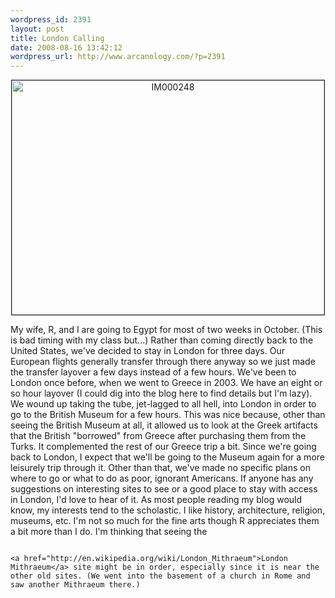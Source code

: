 ```yaml
--- 
wordpress_id: 2391
layout: post
title: London Calling
date: 2008-08-16 13:42:12
wordpress_url: http://www.arcanology.com/?p=2391
---
```

<p align="center">
                                                                                                                                                                                                                                                                                                                                                                                                                                                                                                                                                                                                                                                                                                                                                                                                                                                                                                        <a href="http://www.flickr.com/photos/albill/148283063/" title="IM000248 by albill, on Flickr"><img src="http://farm1.static.flickr.com/56/148283063_6f5e330e45.jpg" width="500" height="375" alt="IM000248" border="1" /></a>
                                                                                                                                                                                                                                                                                                                                                                                                                                                                                                                                                                                                                                                                                                                                                                                                                                                                                                      </p> My wife, R, and I are going to Egypt for most of two weeks in October. (This is bad timing with my class but...) Rather than coming directly back to the United States, we've decided to stay in London for three days. Our European flights generally transfer through there anyway so we just made the transfer layover a few days instead of a few hours. We've been to London once before, when we went to Greece in 2003. We have an eight or so hour layover (I could dig into the blog here to find details but I'm lazy). We wound up taking the tube, jet-lagged to all hell, into London in order to go to the British Museum for a few hours. This was nice because, other than seeing the British Museum at all, it allowed us to look at the Greek artifacts that the British "borrowed" from Greece after purchasing them from the Turks. It complemented the rest of our Greece trip a bit. Since we're going back to London, I expect that we'll be going to the Museum again for a more leisurely trip through it. Other than that, we've made no specific plans on where to go or what to do as poor, ignorant Americans. If anyone has any suggestions on interesting sites to see or a good place to stay with access in London, I'd love to hear of it. As most people reading my blog would know, my interests tend to the scholastic. I like history, architecture, religion, museums, etc. I'm not so much for the fine arts though R appreciates them a bit more than I do. I'm thinking that seeing the 
                                                                                                                                                                                                                                                                                                                                                                                                                                                                                                                                                                                                                                                                                                                                                                                                                                                                                                      
                                                                                                                                                                                                                                                                                                                                                                                                                                                                                                                                                                                                                                                                                                                                                                                                                                                                                                      <a href="http://en.wikipedia.org/wiki/London_Mithraeum">London Mithraeum</a> site might be in order, especially since it is near the other old sites. (We went into the basement of a church in Rome and saw another Mithraeum there.)